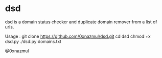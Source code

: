 # dsd
 dsd is a domain status checker and duplicate domain remover from a list of urls.
 
Usage : 
git clone https://github.com/0xnazmul/dsd.git
cd dsd
chmod +x dsd.py
./dsd.py domains.txt


@0xnazmul
